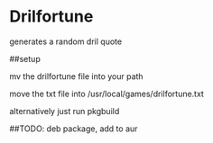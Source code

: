 # Drilfortune

generates a random dril quote

##setup

mv the drilfortune file into your path

move the txt file into /usr/local/games/drilfortune.txt


alternatively just run pkgbuild

##TODO:
deb package, add to aur
